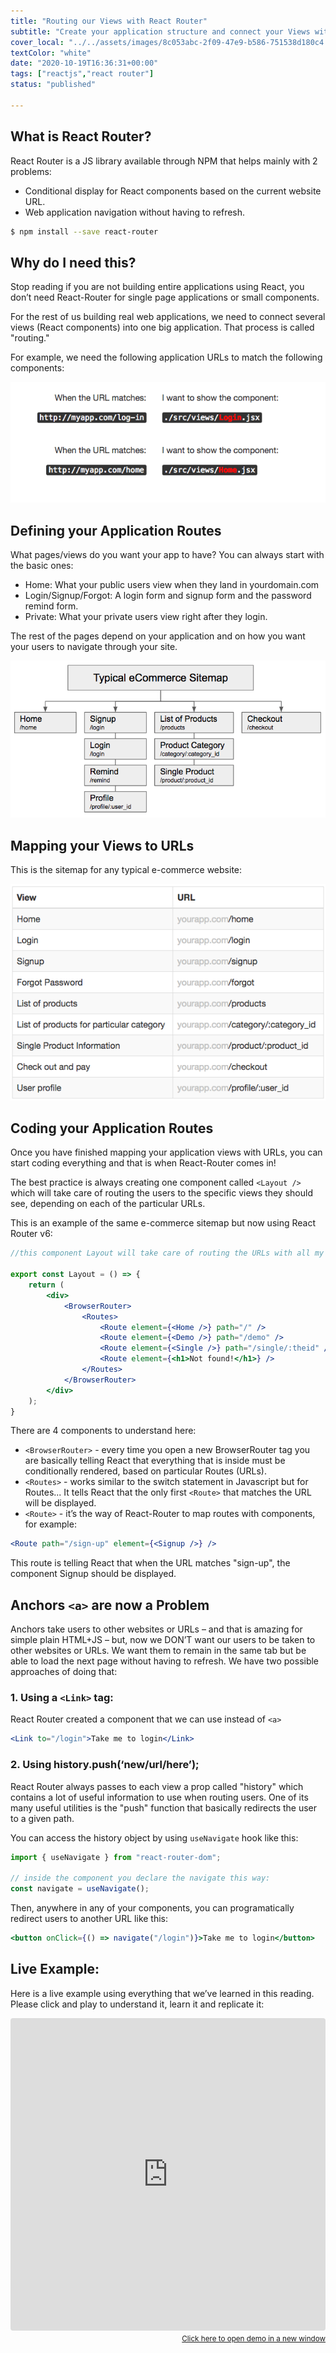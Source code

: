 ```yaml
---
title: "Routing our Views with React Router"
subtitle: "Create your application structure and connect your Views with React Router"
cover_local: "../../assets/images/8c053abc-2f09-47e9-b586-751538d180c4.png"
textColor: "white"
date: "2020-10-19T16:36:31+00:00"
tags: ["reactjs","react router"]
status: "published"

---
```


## What is React Router?


React Router is a JS library available through NPM that helps mainly with 2 problems:

+ Conditional display for React components based on the current website URL.
+ Web application navigation without having to refresh.

```bash
$ npm install --save react-router
```

## Why do I need this?


Stop reading if you are not building entire applications using React, you don’t need React-Router for single page applications or small components.

For the rest of us building real web applications, we need to connect several views (React components) into one big application. That process is called "routing."

For example, we need the following application URLs to match the following components:

![react router](../../assets/images/6fd2b44b-598b-4ddb-85ba-9c32b086127f.png)


## Defining your Application Routes


What pages/views do you want your app to have? You can always start with the basic ones:

+ Home: What your public users view when they land in yourdomain.com
+ Login/Signup/Forgot: A login form and signup form and the password remind form.
+ Private: What your private users view right after they login.

The rest of the pages depend on your application and on how you want your users to navigate through your site.

![react router](../../assets/images/205cd2de-dfae-4712-a5e4-1c922994e60d.png)

## Mapping your Views to URLs

This is the sitemap for any typical e-commerce website:

![react router](../../assets/images/9021be43-57ae-4667-8c1a-435b8521ce59.png)

## Coding your Application Routes

Once you have finished mapping your application views with URLs, you can start coding everything and that is when React-Router comes in!

The best practice is always creating one component called ` <Layout /> ` which will take care of routing the users to the specific views they should see, depending on each of the particular URLs.

This is an example of the same e-commerce sitemap but now using React Router v6:

```jsx 
//this component Layout will take care of routing the URLs with all my application views 

export const Layout = () => {
    return (
        <div>
            <BrowserRouter>
                <Routes>
                    <Route element={<Home />} path="/" />
                    <Route element={<Demo />} path="/demo" />
                    <Route element={<Single />} path="/single/:theid" />
                    <Route element={<h1>Not found!</h1>} />
                </Routes>
            </BrowserRouter>
        </div>
    );
}

```

There are 4 components to understand here:

* `<BrowserRouter>` - every time you open a new BrowserRouter tag you are basically telling React that everything that is inside must be conditionally rendered, based on particular Routes (URLs).
* `<Routes>` - works similar to the switch statement in Javascript but for Routes... It tells React that the only first `<Route>` that matches the URL will be displayed.
* `<Route>` - it’s the way of React-Router to map routes with components, for example:

```jsx
<Route path="/sign-up" element={<Signup />} />
```

This route is telling React that when the URL matches "sign-up", the component Signup should be displayed.

## Anchors ` <a> ` are now a Problem

Anchors take users to other websites or URLs – and that is amazing for simple plain HTML+JS – but, now we DON’T want our users to be taken to other websites or URLs.  We want them to remain in the same tab but be able to load the next page without having to refresh.  We have two possible approaches of doing that:

### 1.  Using a ` <Link> ` tag:

React Router created a component that we can use instead of ` <a> `

```jsx
<Link to="/login">Take me to login</Link>
```

### 2. Using history.push(‘new/url/here’);

React Router always passes to each view a prop called "history" which contains a lot of useful information to use when routing users.  One of its many useful utilities is the "push" function that basically redirects the user to a given path.

You can access the history object by using `useNavigate` hook like this:

```js
import { useNavigate } from "react-router-dom";

// inside the component you declare the navigate this way:
const navigate = useNavigate();
```

Then, anywhere in any of your components, you can programatically redirect users to another URL like this:

```jsx
<button onClick={() => navigate("/login")}>Take me to login</button>
```

## Live Example:

Here is a live example using everything that we’ve learned in this reading. Please click and play to understand it, learn it and replicate it:

<iframe src="https://codesandbox.io/embed/0okp853rxn?autoresize=1&amp;module=%2Fsrc%2FLayout.jsx&amp;moduleview=1" style="width:100%; height:500px; border:0; border-radius: 4px; overflow:hidden;" sandbox="allow-modals allow-forms allow-popups allow-scripts allow-same-origin"></iframe>

<div align="right"><small><a href="https://codesandbox.io/embed/0okp853rxn?autoresize=1&amp;module=%2Fsrc%2FLayout.jsx&amp;moduleview=1">Click here to open demo in a new window</a></small></div>
